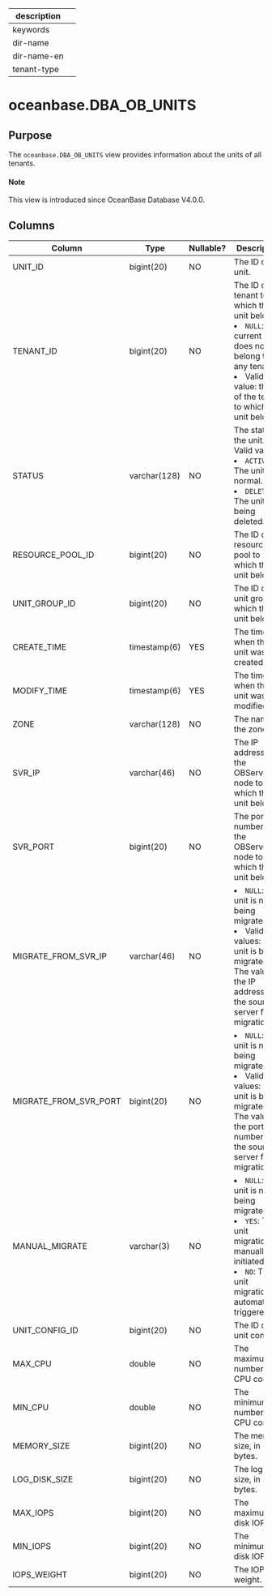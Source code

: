|description||
|---|---|
|keywords||
|dir-name||
|dir-name-en||
|tenant-type||

# oceanbase.DBA_OB_UNITS

## Purpose

The `oceanbase.DBA_OB_UNITS` view provides information about the units of all tenants.

<main id="notice" type='explain'>
  <h4>Note</h4>
  <p>This view is introduced since OceanBase Database V4.0.0. </p>
</main>

## Columns

| Column | Type | Nullable? | Description |
|-----------------------|--------------|------------|--------------------|
| UNIT_ID | bigint(20) | NO | The ID of the unit. |
| TENANT_ID | bigint(20) | NO | The ID of the tenant to which the unit belongs. <li> `NULL`: The current unit does not belong to any tenant.   <li> Valid value: the ID of the tenant to which the unit belongs. |
| STATUS | varchar(128) | NO | The status of the unit. Valid values: <li> `ACTIVE`: The unit is normal.   <li> `DELETING`: The unit is being deleted. |
| RESOURCE_POOL_ID | bigint(20) | NO | The ID of the resource pool to which the unit belongs. |
| UNIT_GROUP_ID | bigint(20) | NO | The ID of the unit group to which the unit belongs. |
| CREATE_TIME | timestamp(6) | YES | The time when the unit was created. |
| MODIFY_TIME | timestamp(6) | YES | The time when the unit was modified. |
| ZONE | varchar(128) | NO | The name of the zone. |
| SVR_IP | varchar(46) | NO | The IP address of the OBServer node to which the unit belongs. |
| SVR_PORT | bigint(20) | NO | The port number of the OBServer node to which the unit belongs. |
| MIGRATE_FROM_SVR_IP | varchar(46) | NO | <li> `NULL`: The unit is not being migrated.   <li> Valid values: The unit is being migrated. The value is the IP address of the source server for migration. |
| MIGRATE_FROM_SVR_PORT | bigint(20) | NO | <li> `NULL`: The unit is not being migrated.   <li> Valid values: The unit is being migrated. The value is the port number of the source server for migration. |
| MANUAL_MIGRATE | varchar(3) | NO | <li> `NULL`: The unit is not being migrated.   <li> `YES`: The unit migration is manually initiated.   <li> `NO`: The unit migration is automatically triggered. |
| UNIT_CONFIG_ID | bigint(20) | NO | The ID of the unit config. |
| MAX_CPU | double | NO | The maximum number of CPU cores. |
| MIN_CPU | double | NO | The minimum number of CPU cores. |
| MEMORY_SIZE | bigint(20) | NO | The memory size, in bytes. |
| LOG_DISK_SIZE | bigint(20) | NO | The log disk size, in bytes. |
| MAX_IOPS | bigint(20) | NO | The maximum disk IOPS. |
| MIN_IOPS | bigint(20) | NO | The minimum disk IOPS. |
| IOPS_WEIGHT | bigint(20) | NO | The IOPS weight. |
